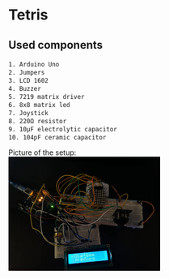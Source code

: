 # Tetris

## Used components
```
1. Arduino Uno
2. Jumpers
3. LCD 1602
4. Buzzer
5. 7219 matrix driver
6. 8x8 matrix led
7. Joystick
8. 220Ω resistor
9. 10μF electrolytic capacitor
10. 104pF ceramic capacitor
```

Picture of the setup:<br>
<img src="https://github.com/Coakaze/Matrix-Game/blob/main/firstPhase.jpg" width="300">
